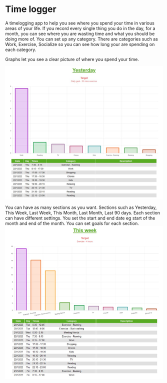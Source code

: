 # Time logger

A timelogging app to help you see where you spend your time in various areas of your life.
If you record every single thing you do in the day, for a month, you can see where you are wasting time and what you should be doing more of.
You can set up any category. There are categories such as Work, Exercise, Socialize so you can see how long your are spending on each category.

Graphs let you see a clear picture of where you spend your time.

![Yesterday graph](./img/yesterday.jpg)


You can have as many sections as you want. Sections such as Yesterday, This Week, Last Week, This Month, Last Month, Last 90 days. Each section can have different settings. You set the start and end date eg start of the month and end of the month. You can set goals for each section.
![This week graph](./img/this-week.jpg)
